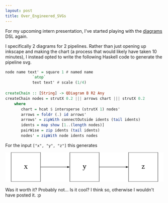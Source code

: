 ```yaml
---
layout: post
title: Over_Engineered_SVGs
---
```


For my upcoming intern presentation, I've started playing with the [diagrams](http://projects.haskell.org/diagrams/)
DSL again.

I specifically 2 diagrams for 2 pipelines. Rather than just opening up inkscape and making the chart
(a process that would likely have taken 10 minutes), I instead opted to write the following Haskell
code to generate the pipeline svg.

```haskell
node name text' = square 1 # named name
            `atop`
            text text' # scale (1/4)

createChain :: [String] -> QDiagram B R2 Any
createChain nodes = strutX 0.2 ||| arrows chart ||| strutX 0.2
    where
       chart = hcat $ intersperse (strutX 1) nodes'
       arrows = foldr (.) id arrows'
       arrows' = zipWith connectOutside idents (tail idents)
       idents = map show [1..(length nodes)]
       pairWise = zip idents (tail idents)
       nodes' = zipWith node idents nodes
```

For the input `["x", "y", "z"]` this generates

![](/images/chain.svg)

Was it worth it? Probably not... Is it cool? I think so, otherwise I wouldn't have posted it. :p
